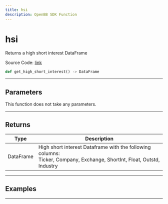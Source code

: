 ```yaml
---
title: hsi
description: OpenBB SDK Function
---
```


# hsi

Returns a high short interest DataFrame

Source Code: [link](https://github.com/OpenBB-finance/OpenBBTerminal/tree/main/openbb_terminal/stocks/dark_pool_shorts/shortinterest_model.py#L18)

```python
def get_high_short_interest() -> DataFrame
```
---

## Parameters

This function does not take any parameters.

---

## Returns

| Type | Description |
| ---- | ----------- |
| DataFrame | High short interest Dataframe with the following columns:<br/>Ticker, Company, Exchange, ShortInt, Float, Outstd, Industry |

---

## Examples

---

